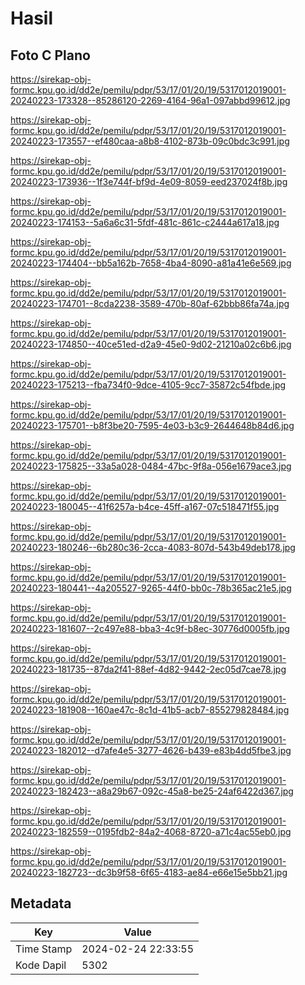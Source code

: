 # Hasil

## Foto C Plano

https://sirekap-obj-formc.kpu.go.id/dd2e/pemilu/pdpr/53/17/01/20/19/5317012019001-20240223-173328--85286120-2269-4164-96a1-097abbd99612.jpg

https://sirekap-obj-formc.kpu.go.id/dd2e/pemilu/pdpr/53/17/01/20/19/5317012019001-20240223-173557--ef480caa-a8b8-4102-873b-09c0bdc3c991.jpg

https://sirekap-obj-formc.kpu.go.id/dd2e/pemilu/pdpr/53/17/01/20/19/5317012019001-20240223-173936--1f3e744f-bf9d-4e09-8059-eed237024f8b.jpg

https://sirekap-obj-formc.kpu.go.id/dd2e/pemilu/pdpr/53/17/01/20/19/5317012019001-20240223-174153--5a6a6c31-5fdf-481c-861c-c2444a617a18.jpg

https://sirekap-obj-formc.kpu.go.id/dd2e/pemilu/pdpr/53/17/01/20/19/5317012019001-20240223-174404--bb5a162b-7658-4ba4-8090-a81a41e6e569.jpg

https://sirekap-obj-formc.kpu.go.id/dd2e/pemilu/pdpr/53/17/01/20/19/5317012019001-20240223-174701--8cda2238-3589-470b-80af-62bbb86fa74a.jpg

https://sirekap-obj-formc.kpu.go.id/dd2e/pemilu/pdpr/53/17/01/20/19/5317012019001-20240223-174850--40ce51ed-d2a9-45e0-9d02-21210a02c6b6.jpg

https://sirekap-obj-formc.kpu.go.id/dd2e/pemilu/pdpr/53/17/01/20/19/5317012019001-20240223-175213--fba734f0-9dce-4105-9cc7-35872c54fbde.jpg

https://sirekap-obj-formc.kpu.go.id/dd2e/pemilu/pdpr/53/17/01/20/19/5317012019001-20240223-175701--b8f3be20-7595-4e03-b3c9-2644648b84d6.jpg

https://sirekap-obj-formc.kpu.go.id/dd2e/pemilu/pdpr/53/17/01/20/19/5317012019001-20240223-175825--33a5a028-0484-47bc-9f8a-056e1679ace3.jpg

https://sirekap-obj-formc.kpu.go.id/dd2e/pemilu/pdpr/53/17/01/20/19/5317012019001-20240223-180045--41f6257a-b4ce-45ff-a167-07c518471f55.jpg

https://sirekap-obj-formc.kpu.go.id/dd2e/pemilu/pdpr/53/17/01/20/19/5317012019001-20240223-180246--6b280c36-2cca-4083-807d-543b49deb178.jpg

https://sirekap-obj-formc.kpu.go.id/dd2e/pemilu/pdpr/53/17/01/20/19/5317012019001-20240223-180441--4a205527-9265-44f0-bb0c-78b365ac21e5.jpg

https://sirekap-obj-formc.kpu.go.id/dd2e/pemilu/pdpr/53/17/01/20/19/5317012019001-20240223-181607--2c497e88-bba3-4c9f-b8ec-30776d0005fb.jpg

https://sirekap-obj-formc.kpu.go.id/dd2e/pemilu/pdpr/53/17/01/20/19/5317012019001-20240223-181735--87da2f41-88ef-4d82-9442-2ec05d7cae78.jpg

https://sirekap-obj-formc.kpu.go.id/dd2e/pemilu/pdpr/53/17/01/20/19/5317012019001-20240223-181908--160ae47c-8c1d-41b5-acb7-855279828484.jpg

https://sirekap-obj-formc.kpu.go.id/dd2e/pemilu/pdpr/53/17/01/20/19/5317012019001-20240223-182012--d7afe4e5-3277-4626-b439-e83b4dd5fbe3.jpg

https://sirekap-obj-formc.kpu.go.id/dd2e/pemilu/pdpr/53/17/01/20/19/5317012019001-20240223-182423--a8a29b67-092c-45a8-be25-24af6422d367.jpg

https://sirekap-obj-formc.kpu.go.id/dd2e/pemilu/pdpr/53/17/01/20/19/5317012019001-20240223-182559--0195fdb2-84a2-4068-8720-a71c4ac55eb0.jpg

https://sirekap-obj-formc.kpu.go.id/dd2e/pemilu/pdpr/53/17/01/20/19/5317012019001-20240223-182723--dc3b9f58-6f65-4183-ae84-e66e15e5bb21.jpg


## Metadata

| Key        | Value               |
| ---------- | ------------------- |
| Time Stamp | 2024-02-24 22:33:55 |
| Kode Dapil | 5302                |



